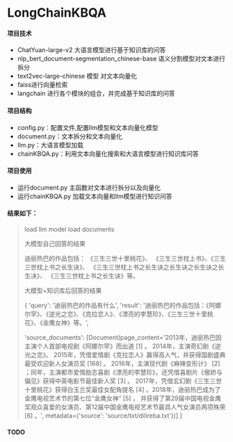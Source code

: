 # LongChainKBQA 
#### 项目技术
+  ChatYuan-large-v2 大语言模型进行基于知识库的问答 
+  nlp_bert_document-segmentation_chinese-base 语义分割模型对文本进行拆分
+  text2vec-large-chinese 模型 对文本向量化  
+  faiss进行向量检索
+  langchain 进行各个模块的组合，并完成基于知识库的问答
#### 项目结构
+ config.py：配置文件,配置llm模型和文本向量化模型
+ document.py：文本拆分和文本向量化
+ llm.py：大语言模型加载
+ chainKBQA.py：利用文本向量化搜索和大语言模型进行知识库问答

#### 项目使用
+ 运行document.py 主函数对文本进行拆分以及向量化
+ 运行chainKBQA.py 加载文本向量和llm模型进行知识问答
#### 结果如下：
> load llm model 
> load documents
> 
> 大模型自己回答的结果
> 
> 迪丽热巴的作品包括：
> 《三生三世十里桃花》、
> 《三生三世枕上书》、《三生三世枕上书之长生诀》、
> 《三生三世枕上书之长生诀之长生诀之长生诀之长生决》、
> 《三生三世枕上书之长生诀》等。
> 
> 大模型+知识库后回答的结果
> 
> {
> 	 'query': '迪丽热巴的作品有什么',
> 	 'result': '迪丽热巴的作品包括：《阿娜尔罕》、《逆光之恋》、《克拉恋人》、《漂亮的李慧珍》、《三生三世十里桃花》、《金鹰女神》等。', 
>  
>  
> 	'source_documents': [Document(page_content='2013年，迪丽热巴因主演个人首部电视剧《阿娜尔罕》而出道 [1] 。
> 	2014年，主演奇幻剧《逆光之恋》。
> 	2015年，凭借爱情剧《克拉恋人》赢得高人气，并获得国剧盛典最受欢迎新人女演员奖 [168] 。
> 	2016年，主演现代剧《麻辣变形计》 [2] ；同年，主演都市爱情励志喜剧《漂亮的李慧珍》，还凭借喜剧片《傲娇与偏见》获得中英电影节最佳新人奖 [3] 。
> 	2017年，凭借玄幻剧《三生三世十里桃花》获得白玉兰奖最佳女配角提名 [4] 。2018年，迪丽热巴成为了金鹰电视艺术节的第七位“金鹰女神” [5] ，
> 	并获得了第29届中国电视金鹰奖观众喜爱的女演员、第12届中国金鹰电视艺术节最具人气女演员两项殊荣 [6] 。', metadata={'source': 'source/txt/dilireba.txt'})]
> }
#### TODO
